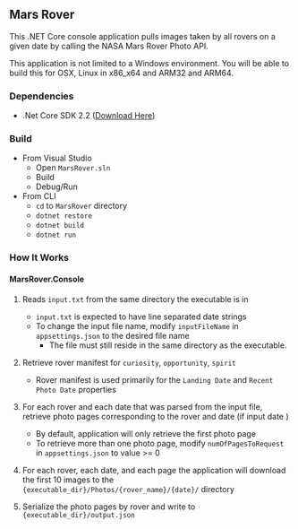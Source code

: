 ## Mars Rover

This .NET Core console application pulls images taken by all rovers on a given date by calling the NASA Mars Rover Photo API.

This application is not limited to a Windows environment. You will be able to build this for OSX, Linux in x86_x64 and ARM32 and ARM64.

### Dependencies

* .Net Core SDK 2.2 ([Download Here](https://dotnet.microsoft.com/download))

### Build

* From Visual Studio
  * Open `MarsRover.sln`
  * Build
  * Debug/Run
* From CLI
  * `cd` to `MarsRover` directory
  * `dotnet restore`
  * `dotnet build`
  * `dotnet run`

### How It Works
#### MarsRover.Console
1. Reads `input.txt` from the same directory the executable is in

   * `input.txt` is expected to have line separated date strings
   * To change the input file name, modify `inputFileName` in `appsettings.json` to the desired file name
      * The file must still reside in the same directory as the executable.

2. Retrieve rover manifest for `curiosity`, `opportunity`, `spirit`

    * Rover manifest is used primarily for the `Landing Date` and `Recent Photo Date` properties

3. For each rover and each date that was parsed from the input file, retrieve photo pages corresponding to the rover and date (if input date )
   
   * By default, application will only retrieve the first photo page
   * To retrieve more than one photo page, modify `numOfPagesToRequest` in `appsettings.json` to value >= 0

4. For each rover, each date, and each page the application will download the first 10 images to the `{executable_dir}/Photos/{rover_name}/{date}/` directory

5. Serialize the photo pages by rover and write to `{executable_dir}/output.json` 
   


